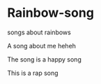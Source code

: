# Rainbow-song
songs about rainbows

A song about me heheh

The song is a happy song

This is a rap song
